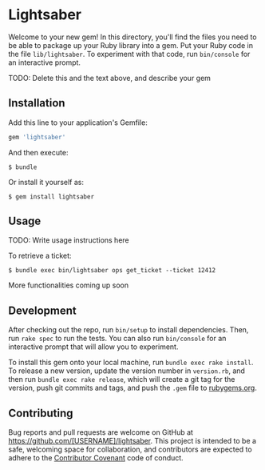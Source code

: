 # Lightsaber

Welcome to your new gem! In this directory, you'll find the files you need to be able to package up your Ruby library into a gem. Put your Ruby code in the file `lib/lightsaber`. To experiment with that code, run `bin/console` for an interactive prompt.

TODO: Delete this and the text above, and describe your gem

## Installation

Add this line to your application's Gemfile:

```ruby
gem 'lightsaber'
```

And then execute:

    $ bundle

Or install it yourself as:

    $ gem install lightsaber

## Usage

TODO: Write usage instructions here

To retrieve a ticket:

    $ bundle exec bin/lightsaber ops get_ticket --ticket 12412

More functionalities coming up soon

## Development

After checking out the repo, run `bin/setup` to install dependencies. Then, run `rake spec` to run the tests. You can also run `bin/console` for an interactive prompt that will allow you to experiment.

To install this gem onto your local machine, run `bundle exec rake install`. To release a new version, update the version number in `version.rb`, and then run `bundle exec rake release`, which will create a git tag for the version, push git commits and tags, and push the `.gem` file to [rubygems.org](https://rubygems.org).

## Contributing

Bug reports and pull requests are welcome on GitHub at https://github.com/[USERNAME]/lightsaber. This project is intended to be a safe, welcoming space for collaboration, and contributors are expected to adhere to the [Contributor Covenant](http://contributor-covenant.org) code of conduct.
